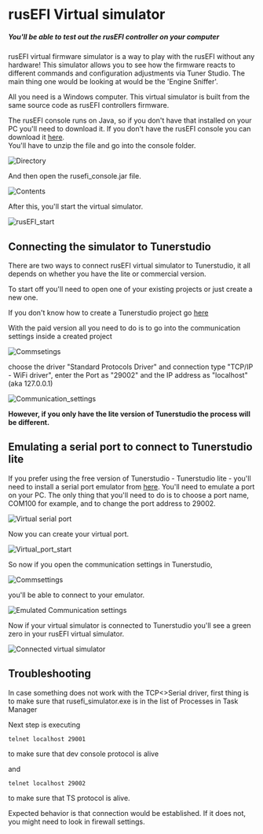 # rusEFI Virtual simulator

##### You'll be able to test out the rusEFI controller on your computer 

rusEFI virtual firmware simulator is a way to play with the rusEFI without any hardware! 
This simulator allows you to see how the firmware reacts to different commands and configuration adjustments via Tuner Studio. The main thing one would be looking at would be the 'Engine Sniffer'.

All you need is a Windows computer. This virtual simulator is built from the same source code as rusEFI controllers firmware. 

The rusEFI console runs on Java, so if you don't have that installed on your PC you'll need to download it.
If you don't have the rusEFI console you can download it [here](http://rusefi.com/build_server/rusefi_bundle.zip).  
You'll have to unzip the file and go into the console folder.
 
 ![Directory](FAQ/images/simulator/rusEFI_console_directory.png)
 
 And then open the rusefi_console.jar file.
 
 ![Contents](FAQ/images/simulator/rusEFI_console_directionary_files.png)

After this, you'll start the virtual simulator.

![rusEFI_start](FAQ/images/simulator/rusEFI_start.png)

## Connecting the simulator to Tunerstudio

There are two ways to connect rusEFI virtual simulator to Tunerstudio, it all depends on whether you have the lite or commercial version.

To start off you'll need to open one of your existing projects or just create a new one.

If you don't know how to create a Tunerstudio project go [here](HOWTO-create-tunerstudio-project)
 
With the paid version all you need to do is to go into the communication settings inside a created project
 
 ![Commsetings](FAQ/images/simulator/Tunerstudio_comm._settings.png)
 
 
choose the driver "Standard Protocols Driver" and connection type "TCP/IP - WiFi driver", enter the Port as "29002" and the IP address as "localhost" (aka 127.0.0.1)
 
 ![Communication_settings](FAQ/images/simulator/Communication_settings_direct.png)
 
**However, if you only have the lite version of Tunerstudio the process will be different.**

## Emulating a serial port to connect to Tunerstudio lite

If you prefer using the free version of Tunerstudio - Tunerstudio lite -  you'll need to install a serial port emulator from [here](https://www.hw-group.com/software/hw-vsp3-virtual-serial-port#download). You'll need to emulate a port on your PC. The only thing that you'll need to do is to choose a port name, COM100 for example, and to change the port address to 29002.



![Virtual serial port](FAQ/images/simulator/Emulator_settings.png)

Now you can create your virtual port.

![Virtual_port_start](FAQ/images/simulator/Virtual_port_start.png)

So now if you open the communication settings in Tunerstudio,

![Commsettings](FAQ/images/simulator/Tunerstudio_comm._settings.png)

you'll be able to connect to your emulator.

![Emulated Communication settings](FAQ/images/simulator/Communication_settings_tutorial.png) 

Now if your virtual simulator is connected to Tunerstudio you'll see a green zero in your rusEFI virtual simulator.

![Connected virtual simulator](FAQ/images/simulator/rusEFI_virtual_simulator_connected.png) 

## Troubleshooting
In case something does not work with the TCP<>Serial driver, first thing is to make sure that rusefi_simulator.exe is in the list of Processes in Task Manager

Next step is executing

`telnet localhost 29001`

to make sure that dev console protocol is alive

and

`telnet localhost 29002`

to make sure that TS protocol is alive.

Expected behavior is that connection would be established. If it does not, you might need to look in firewall settings. 



